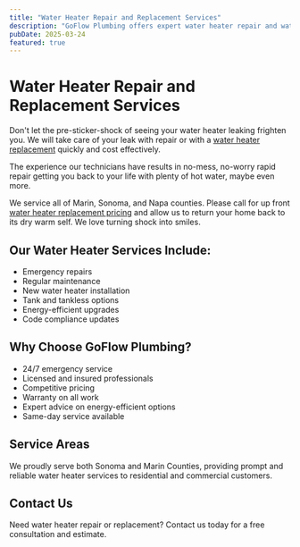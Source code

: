 ```yaml
---
title: "Water Heater Repair and Replacement Services"
description: "GoFlow Plumbing offers expert water heater repair and water heater replacement services to keep your home comfortable and safe."
pubDate: 2025-03-24
featured: true
---
```


# Water Heater Repair and Replacement Services

Don't let the pre-sticker-shock of seeing your water heater leaking frighten you. We will take care of your leak with repair or with a [water heater replacement](/articles/water-heater-replacement-signs) quickly and cost effectively.

​The experience our technicians have results in no-mess, no-worry rapid repair getting you back to your life with plenty of hot water, maybe even more.

​We service all of Marin, Sonoma, and Napa counties. Please call for up front [water heater replacement pricing](/articles/water-heater-replacement-cost-reasons) and allow us to return your home back to its dry warm self. We love turning shock into smiles.

## Our Water Heater Services Include:

- Emergency repairs
- Regular maintenance
- New water heater installation
- Tank and tankless options
- Energy-efficient upgrades
- Code compliance updates

## Why Choose GoFlow Plumbing?

- 24/7 emergency service
- Licensed and insured professionals
- Competitive pricing
- Warranty on all work
- Expert advice on energy-efficient options
- Same-day service available

## Service Areas

We proudly serve both Sonoma and Marin Counties, providing prompt and reliable water heater services to residential and commercial customers.

## Contact Us

Need water heater repair or replacement? Contact us today for a free consultation and estimate.
